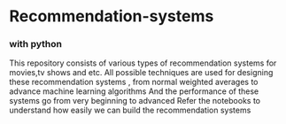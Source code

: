 # Recommendation-systems
### with python 
This repository consists of various types of recommendation systems for movies,tv shows and etc.
All possible techniques are used for designing these recommendation systems , from normal weighted averages to advance machine learning algorithms 
And the performance of these systems go from very beginning to advanced
Refer the notebooks to understand how easily we can build the recommendation systems
